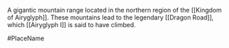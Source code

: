 A gigantic mountain range located in the northern region of the <span class="political-bodies-places">[[Kingdom of Airyglyph]]</span>.
These mountains lead to the legendary <span class="political-bodies-places">[[Dragon Road]]</span>, which <span class="people">[[Airyglyph I]]</span> is said to have climbed.

#PlaceName